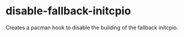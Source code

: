 # disable-fallback-initcpio

Creates a pacman hook to disable the building of the fallback initcpio.
